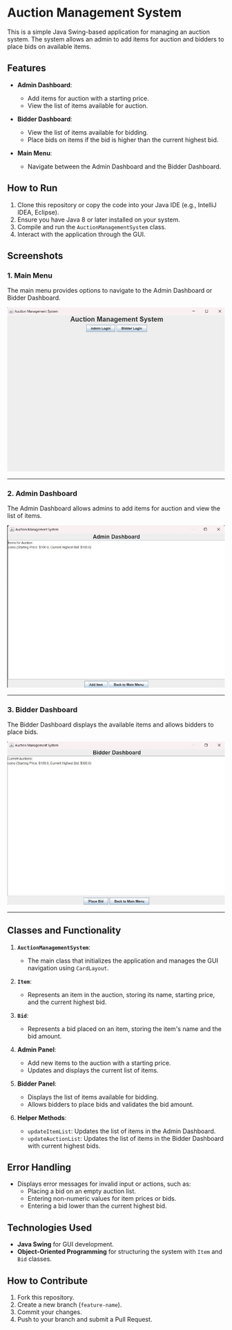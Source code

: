 # Auction Management System

This is a simple Java Swing-based application for managing an auction system. The system allows an admin to add items for auction and bidders to place bids on available items.

## Features

- **Admin Dashboard**:
  - Add items for auction with a starting price.
  - View the list of items available for auction.

- **Bidder Dashboard**:
  - View the list of items available for bidding.
  - Place bids on items if the bid is higher than the current highest bid.

- **Main Menu**:
  - Navigate between the Admin Dashboard and the Bidder Dashboard.

## How to Run

1. Clone this repository or copy the code into your Java IDE (e.g., IntelliJ IDEA, Eclipse).
2. Ensure you have Java 8 or later installed on your system.
3. Compile and run the `AuctionManagementSystem` class.
4. Interact with the application through the GUI.

## Screenshots

### 1. Main Menu
The main menu provides options to navigate to the Admin Dashboard or Bidder Dashboard.

![Main Menu](3.jpeg)

---

### 2. Admin Dashboard
The Admin Dashboard allows admins to add items for auction and view the list of items.

![Admin Dashboard](1.jpeg)

---

### 3. Bidder Dashboard
The Bidder Dashboard displays the available items and allows bidders to place bids.

![Bidder Dashboard](2.jpeg)

---

## Classes and Functionality

1. **`AuctionManagementSystem`**:
   - The main class that initializes the application and manages the GUI navigation using `CardLayout`.

2. **`Item`**:
   - Represents an item in the auction, storing its name, starting price, and the current highest bid.

3. **`Bid`**:
   - Represents a bid placed on an item, storing the item's name and the bid amount.

4. **Admin Panel**:
   - Add new items to the auction with a starting price.
   - Updates and displays the current list of items.

5. **Bidder Panel**:
   - Displays the list of items available for bidding.
   - Allows bidders to place bids and validates the bid amount.

6. **Helper Methods**:
   - `updateItemList`: Updates the list of items in the Admin Dashboard.
   - `updateAuctionList`: Updates the list of items in the Bidder Dashboard with current highest bids.

## Error Handling

- Displays error messages for invalid input or actions, such as:
  - Placing a bid on an empty auction list.
  - Entering non-numeric values for item prices or bids.
  - Entering a bid lower than the current highest bid.

## Technologies Used

- **Java Swing** for GUI development.
- **Object-Oriented Programming** for structuring the system with `Item` and `Bid` classes.

## How to Contribute

1. Fork this repository.
2. Create a new branch (`feature-name`).
3. Commit your changes.
4. Push to your branch and submit a Pull Request.
